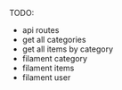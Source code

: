 TODO:
- api routes
- get all categories
- get all items by category
- filament category
- filament items
- filament user
  
